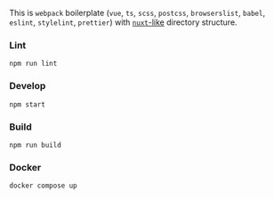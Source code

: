 This is `webpack` boilerplate (`vue`, `ts`, `scss`, `postcss`, `browserslist`, `babel`, `eslint`, `stylelint`, `prettier`) with [`nuxt`-like](https://nuxt.com/docs/guide/directory-structure) directory structure.

### Lint

```shell
npm run lint
```

### Develop

```shell
npm start
```

### Build

```shell
npm run build
```

### Docker

```shell
docker compose up
```
